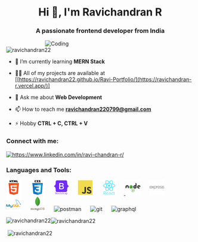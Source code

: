 <h1 align="center">Hi 👋, I'm Ravichandran R</h1>
<h3 align="center">A passionate frontend developer from India</h3>
<img align="right" alt="Coding" Width="400" src="https://camo.githubusercontent.com/1b49721d81f880339331b966069a5158238daed9648b5d179689c7d6c8a3b941/68747470733a2f2f6d65646961322e67697068792e636f6d2f6d656469612f5262444b61637a71576f76497567794a6d572f67697068792e6769663f6369643d65636630356534377774637a6130666b7975316c776772646933676b3634353735347535637362646b63346366616563267269643d67697068792e6769662663743d67">

<p align="left"> <img src="https://komarev.com/ghpvc/?username=ravichandran22&label=Profile%20views&color=0e75b6&style=flat" alt="ravichandran22" /> </p>

- 🌱 I’m currently learning **MERN Stack**

- 👨‍💻 All of my projects are available at [[https://ravichandran22.github.io/Ravi-Portfolio/](https://ravichandran-r.vercel.app/)]

- 💬 Ask me about **Web Development**

- 📫 How to reach me **ravichandran220799@gmail.com**

- ⚡ Hobby **CTRL + C, CTRL + V**

<h3 align="left">Connect with me:</h3>
<p align="left">
<a href="https://www.linkedin.com/in/ravi-chandran-r/" target="blank"><img align="center" src="https://raw.githubusercontent.com/rahuldkjain/github-profile-readme-generator/master/src/images/icons/Social/linked-in-alt.svg" alt="https://www.linkedin.com/in/ravi-chandran-r/" height="30" width="40" /></a>
</p>

<h3 align="left">Languages and Tools:</h3>
<p align="left">
  <a href="https://www.w3.org/html/" target="_blank" rel="noreferrer" style="text-decoration: none !important; padding-right: 20px;"> <img style="padding-right: 20 !important;" src="https://raw.githubusercontent.com/devicons/devicon/master/icons/html5/html5-original-wordmark.svg" alt="html5" width="40" height="40"/> </a>
  <a href="https://www.w3schools.com/css/" target="_blank" rel="noreferrer" style="text-decoration: none !important"> <img style="padding-right: 20px;" src="https://raw.githubusercontent.com/devicons/devicon/master/icons/css3/css3-original-wordmark.svg" alt="css3" width="40" height="40"/> </a>
  <a href="https://getbootstrap.com" target="_blank" rel="noreferrer" style="text-decoration: none !important"> <img style="padding-right: 20px;" src="https://raw.githubusercontent.com/devicons/devicon/master/icons/bootstrap/bootstrap-plain-wordmark.svg" alt="bootstrap" width="40" height="40"/> </a>
  <a href="https://developer.mozilla.org/en-US/docs/Web/JavaScript" target="_blank" rel="noreferrer" style="text-decoration: none !important"> <img style="padding-right: 20px;" src="https://raw.githubusercontent.com/devicons/devicon/master/icons/javascript/javascript-original.svg" alt="javascript" width="40" height="40"/> </a>
  <a href="https://reactjs.org/" target="_blank" rel="noreferrer"> <img style="padding-right: 20px;" src="https://raw.githubusercontent.com/devicons/devicon/master/icons/react/react-original-wordmark.svg" alt="react" width="40" height="40"/> </a>
  <a href="https://nodejs.org" target="_blank" rel="noreferrer" style="text-decoration: none !important"> <img style="padding-right: 20px;" src="https://raw.githubusercontent.com/devicons/devicon/master/icons/nodejs/nodejs-original-wordmark.svg" alt="nodejs" width="40" height="40"/> </a>
  <a href="https://expressjs.com" target="_blank" rel="noreferrer" style="text-decoration: none !important"> <img style="padding-right: 20px;" src="https://raw.githubusercontent.com/devicons/devicon/master/icons/express/express-original-wordmark.svg" alt="express" width="40" height="40"/> </a>
  <a href="https://www.mysql.com/" target="_blank" rel="noreferrer" style="text-decoration: none !important"> <img style="padding-right: 20px;" src="https://raw.githubusercontent.com/devicons/devicon/master/icons/mysql/mysql-original-wordmark.svg" alt="mysql" width="40" height="40"/> </a>
  <a href="https://www.mongodb.com/" target="_blank" rel="noreferrer" style="text-decoration: none !important"> <img style="padding-right: 20px;" src="https://raw.githubusercontent.com/devicons/devicon/master/icons/mongodb/mongodb-original-wordmark.svg" alt="mongodb" width="40" height="40"/> </a>
  <a href="https://postman.com" target="_blank" rel="noreferrer" style="text-decoration: none !important"> <img style="padding-right: 20px;" src="https://www.vectorlogo.zone/logos/getpostman/getpostman-icon.svg" alt="postman" width="40" height="40"/> </a>
  <a href="https://git-scm.com/" target="_blank" rel="noreferrer" style="text-decoration: none !important"> <img style="padding-right: 20px;" src="https://www.vectorlogo.zone/logos/git-scm/git-scm-icon.svg" alt="git" width="40" height="40"/> </a> <a href="https://graphql.org" target="_blank" rel="noreferrer" style="text-decoration: none !important"> <img style="padding-right: 20px;" src="https://www.vectorlogo.zone/logos/graphql/graphql-icon.svg" alt="graphql" width="40" height="40"/> </a>      
</p>

<p><img align="left" src="https://github-readme-stats.vercel.app/api/top-langs?username=ravichandran22&show_icons=true&locale=en&layout=compact" alt="ravichandran22" /></p>

<p><img align="center" style="height: 140px;" src="https://github-readme-streak-stats.herokuapp.com/?user=ravichandran22&" alt="ravichandran22" /></p>

<p>&nbsp;<img align="center" src="https://github-readme-stats.vercel.app/api?username=ravichandran22&show_icons=true&locale=en" alt="ravichandran22" /></p>
